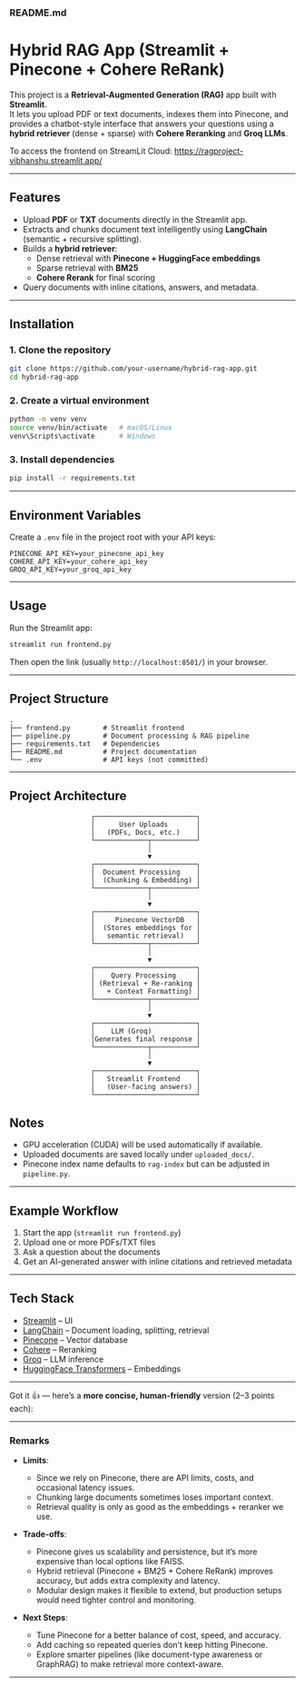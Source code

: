### README.md
# Hybrid RAG App (Streamlit + Pinecone + Cohere ReRank)

This project is a **Retrieval-Augmented Generation (RAG)** app built with **Streamlit**.  
It lets you upload PDF or text documents, indexes them into Pinecone, and provides a chatbot-style interface that answers your questions using a **hybrid retriever** (dense + sparse) with **Cohere Reranking** and **Groq LLMs**.


To access the frontend on StreamLit Cloud: https://ragproject-vibhanshu.streamlit.app/


---

## Features
- Upload **PDF** or **TXT** documents directly in the Streamlit app.
- Extracts and chunks document text intelligently using **LangChain** (semantic + recursive splitting).
- Builds a **hybrid retriever**:
  - Dense retrieval with **Pinecone + HuggingFace embeddings**
  - Sparse retrieval with **BM25**
  - **Cohere Rerank** for final scoring
- Query documents with inline citations, answers, and metadata.

---

## Installation

### 1. Clone the repository
```bash
git clone https://github.com/your-username/hybrid-rag-app.git
cd hybrid-rag-app
````

### 2. Create a virtual environment

```bash
python -m venv venv
source venv/bin/activate   # macOS/Linux
venv\Scripts\activate      # Windows
```

### 3. Install dependencies

```bash
pip install -r requirements.txt
```

---

## Environment Variables

Create a `.env` file in the project root with your API keys:

```env
PINECONE_API_KEY=your_pinecone_api_key
COHERE_API_KEY=your_cohere_api_key
GROQ_API_KEY=your_groq_api_key
```

---

## Usage

Run the Streamlit app:

```bash
streamlit run frontend.py
```

Then open the link (usually `http://localhost:8501/`) in your browser.

---

## Project Structure

```
.
├── frontend.py        # Streamlit frontend
├── pipeline.py        # Document processing & RAG pipeline
├── requirements.txt   # Dependencies
├── README.md          # Project documentation
└── .env               # API keys (not committed)
```

---
## Project Architecture

```text
                    ┌─────────────────────────┐
                    │      User Uploads       │
                    │   (PDFs, Docs, etc.)    │
                    └─────────────┬───────────┘
                                  │
                                  ▼
                    ┌─────────────────────────┐
                    │  Document Processing    │
                    │  (Chunking & Embedding) │
                    └─────────────┬───────────┘
                                  │
                                  ▼
                    ┌─────────────────────────┐
                    │     Pinecone VectorDB   │
                    │  (Stores embeddings for │
                    │   semantic retrieval)   │
                    └─────────────┬───────────┘
                                  │
                                  ▼
                    ┌─────────────────────────┐
                    │    Query Processing     │
                    │ (Retrieval + Re-ranking │
                    │   + Context Formatting) │
                    └─────────────┬───────────┘
                                  │
                                  ▼
                    ┌─────────────────────────┐
                    │    LLM (Groq)           │
                    │Generates final response │
                    └─────────────┬───────────┘
                                  │
                                  ▼
                    ┌─────────────────────────┐
                    │   Streamlit Frontend    │
                    │   (User-facing answers) │
                    └─────────────────────────┘
```

## Notes

* GPU acceleration (CUDA) will be used automatically if available.
* Uploaded documents are saved locally under `uploaded_docs/`.
* Pinecone index name defaults to `rag-index` but can be adjusted in `pipeline.py`.

---

## Example Workflow

1. Start the app (`streamlit run frontend.py`)
2. Upload one or more PDFs/TXT files
3. Ask a question about the documents
4. Get an AI-generated answer with inline citations and retrieved metadata

---

## Tech Stack

* [Streamlit](https://streamlit.io/) – UI
* [LangChain](https://www.langchain.com/) – Document loading, splitting, retrieval
* [Pinecone](https://www.pinecone.io/) – Vector database
* [Cohere](https://cohere.com/) – Reranking
* [Groq](https://groq.com/) – LLM inference
* [HuggingFace Transformers](https://huggingface.co/) – Embeddings

---


Got it 👍 — here’s a **more concise, human-friendly** version (2–3 points each):

---

###  Remarks

* **Limits**:

  - Since we rely on Pinecone, there are API limits, costs, and occasional latency issues.
  - Chunking large documents sometimes loses important context.
  - Retrieval quality is only as good as the embeddings + reranker we use.

* **Trade-offs**:

  - Pinecone gives us scalability and persistence, but it’s more expensive than local options like FAISS.
  - Hybrid retrieval (Pinecone + BM25 + Cohere ReRank) improves accuracy, but adds extra complexity and latency.
  - Modular design makes it flexible to extend, but production setups would need tighter control and monitoring.

* **Next Steps**:

  - Tune Pinecone for a better balance of cost, speed, and accuracy.
  - Add caching so repeated queries don’t keep hitting Pinecone.
  - Explore smarter pipelines (like document-type awareness or GraphRAG) to make retrieval more context-aware.

---



